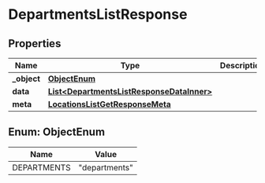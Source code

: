 

# DepartmentsListResponse


## Properties

| Name | Type | Description | Notes |
|------------ | ------------- | ------------- | -------------|
|**_object** | [**ObjectEnum**](#ObjectEnum) |  |  |
|**data** | [**List&lt;DepartmentsListResponseDataInner&gt;**](DepartmentsListResponseDataInner.md) |  |  |
|**meta** | [**LocationsListGetResponseMeta**](LocationsListGetResponseMeta.md) |  |  |



## Enum: ObjectEnum

| Name | Value |
|---- | -----|
| DEPARTMENTS | &quot;departments&quot; |



